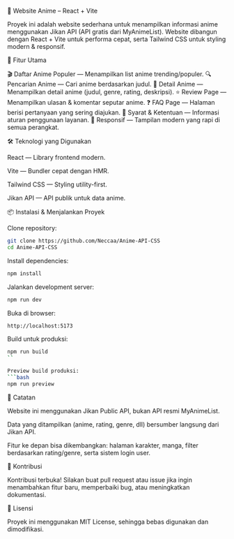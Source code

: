 🌸 Website Anime – React + Vite

Proyek ini adalah website sederhana untuk menampilkan informasi anime menggunakan Jikan API (API gratis dari MyAnimeList). Website dibangun dengan React + Vite untuk performa cepat, serta Tailwind CSS untuk styling modern & responsif.

🚀 Fitur Utama

🎬 Daftar Anime Populer — Menampilkan list anime trending/populer.
🔍 Pencarian Anime — Cari anime berdasarkan judul.
📄 Detail Anime — Menampilkan detail anime (judul, genre, rating, deskripsi).
⭐ Review Page — Menampilkan ulasan & komentar seputar anime.
❓ FAQ Page — Halaman berisi pertanyaan yang sering diajukan.
📜 Syarat & Ketentuan — Informasi aturan penggunaan layanan.
📱 Responsif — Tampilan modern yang rapi di semua perangkat.

🛠️ Teknologi yang Digunakan

React — Library frontend modern.

Vite — Bundler cepat dengan HMR.

Tailwind CSS — Styling utility-first.

Jikan API — API publik untuk data anime.

📦 Instalasi & Menjalankan Proyek

Clone repository:
```bash
git clone https://github.com/Neccaa/Anime-API-CSS
cd Anime-API-CSS
```

Install dependencies:
```bash
npm install
```

Jalankan development server:
```bash
npm run dev
```

Buka di browser:
```bash
http://localhost:5173
```

Build untuk produksi:
```bash
npm run build
``

Preview build produksi:
```bash
npm run preview
```
📌 Catatan

Website ini menggunakan Jikan Public API, bukan API resmi MyAnimeList.

Data yang ditampilkan (anime, rating, genre, dll) bersumber langsung dari Jikan API.

Fitur ke depan bisa dikembangkan: halaman karakter, manga, filter berdasarkan rating/genre, serta sistem login user.

🤝 Kontribusi

Kontribusi terbuka! Silakan buat pull request atau issue jika ingin menambahkan fitur baru, memperbaiki bug, atau meningkatkan dokumentasi.

📜 Lisensi

Proyek ini menggunakan MIT License, sehingga bebas digunakan dan dimodifikasi.
